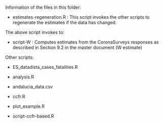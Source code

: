Information of the files in this folder:

- estimates-regeneration.R : This script invokes the other scripts to regenerate the estimates if the data has changed.

The above script invokes to:
- script-W : Computes estimates from the CoronaSurveys responses as described in Section 9.2 in the master document (W estimate)

Other scripts:

- ES_datadista_cases_fatalities.R

- analysis.R

- andalucia_data.csv

- ccfr.R

- plot_example.R

- script-ccfr-based.R 
